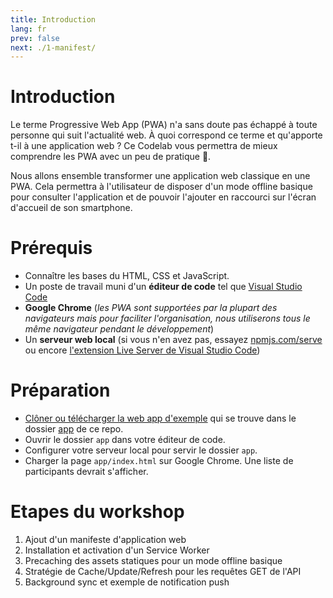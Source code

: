 ```yaml
---
title: Introduction
lang: fr
prev: false
next: ./1-manifest/
---
```


# Introduction

Le terme Progressive Web App (PWA) n'a sans doute pas échappé à toute personne qui suit l'actualité web. À quoi correspond ce terme et qu'apporte t-il à une application web ? Ce Codelab vous permettra de mieux comprendre les PWA avec un peu de pratique 💪.

Nous allons ensemble transformer une application web classique en une PWA. Cela permettra à l'utilisateur de disposer d'un mode offline basique pour consulter l'application et de pouvoir l'ajouter en raccourci sur l'écran d'accueil de son smartphone.

# Prérequis

- Connaître les bases du HTML, CSS et JavaScript.
- Un poste de travail muni d'un **éditeur de code** tel que [Visual Studio Code](https://code.visualstudio.com/)
- **Google Chrome** (*les PWA sont supportées par la plupart des navigateurs mais pour faciliter l'organisation, nous utiliserons tous le même navigateur pendant le développement*)
- Un **serveur web local** (si vous n'en avez pas, essayez [npmjs.com/serve](http://npmjs.com/serve) ou encore [l'extension Live Server de Visual Studio Code](https://marketplace.visualstudio.com/items?itemName=ritwickdey.LiveServer))

# Préparation
- [Clôner ou télécharger la web app d'exemple](https://github.com/sylvainpolletvillard/pwa-workshop.git) qui se trouve dans le dossier [app](https://github.com/sylvainpolletvillard/pwa-workshop/tree/master/app) de ce repo.
- Ouvrir le dossier `app` dans votre éditeur de code.
- Configurer votre serveur local pour servir le dossier `app`.
- Charger la page `app/index.html` sur Google Chrome. Une liste de participants devrait s'afficher.


# Etapes du workshop

1. Ajout d'un manifeste d'application web
2. Installation et activation d'un Service Worker
3. Precaching des assets statiques pour un mode offline basique
4. Stratégie de Cache/Update/Refresh pour les requêtes GET de l'API
5. Background sync et exemple de notification push



